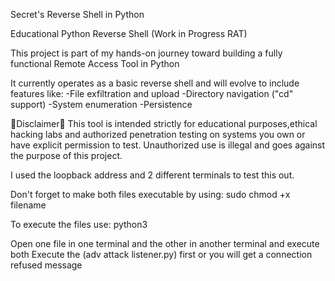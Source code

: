 Secret's Reverse Shell in Python 

Educational Python Reverse Shell (Work in Progress RAT)

This project is part of my hands-on journey toward building a fully functional Remote Access Tool in Python 

It currently operates as a basic reverse shell and will evolve to include features like:
-File exfiltration and upload 
-Directory navigation ("cd" support) 
-System enumeration
-Persistence 

🚫Disclaimer🚫
This tool is intended strictly for educational purposes,ethical hacking labs and authorized penetration testing on systems you own or have explicit permission to test.
Unauthorized use is illegal and goes against the purpose of this project.

I used the loopback address and 2 different terminals to test this out.
 
Don't forget to make both files executable by using: 
sudo chmod +x  filename 

To execute the files use:
python3 <filename>

Open one file in one terminal and the other in another terminal and execute both 
Execute the (adv attack listener.py) first or you will get a connection refused message


